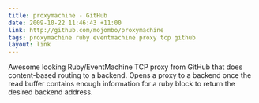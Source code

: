 ```yaml
---
title: proxymachine - GitHub
date: 2009-10-22 11:46:43 +11:00
link: http://github.com/mojombo/proxymachine
tags: proxymachine ruby eventmachine proxy tcp github
layout: link
---
```

Awesome looking Ruby/EventMachine TCP proxy from GitHub that does content-based routing to a backend. Opens a proxy to a backend once the read buffer contains enough information for a ruby block to return the desired backend address.
